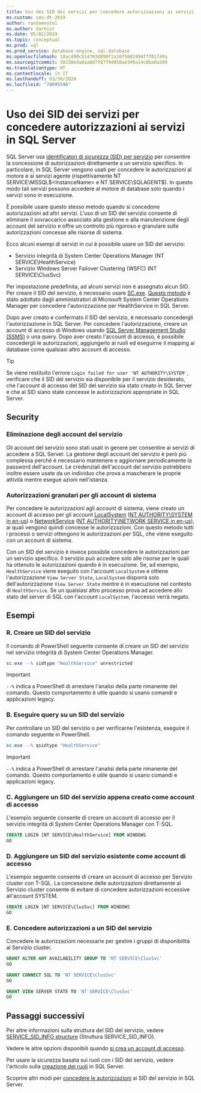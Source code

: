 ```yaml
---
title: Uso dei SID dei servizi per concedere autorizzazioni ai servizi
ms.custom: seo-dt-2019
author: randomnote1
ms.author: dareist
ms.date: 05/02/2019
ms.topic: conceptual
ms.prod: sql
ms.prod_service: database-engine, sql-database
ms.openlocfilehash: 18ac490c514703d890f2a1075602494fff81749a
ms.sourcegitcommit: 58158eda0aa0d7f87f9d958ae349a14c0ba8a209
ms.translationtype: HT
ms.contentlocale: it-IT
ms.lasthandoff: 03/30/2020
ms.locfileid: "74095596"
---
```

# <a name="using-service-sids-to-grant-permissions-to-services-in-sql-server"></a>Uso dei SID dei servizi per concedere autorizzazioni ai servizi in SQL Server

SQL Server usa [identificatori di sicurezza (SID) per servizio](https://support.microsoft.com/help/2620201/sql-server-uses-a-service-sid-to-provide-service-isolation) per consentire la concessione di autorizzazioni direttamente a un servizio specifico. In particolare, in SQL Server vengono usati per concedere le autorizzazioni al motore e ai servizi agente (rispettivamente NT SERVICE\MSSQL$<InstanceName> e NT SERVICE\SQLAGENT$<InstanceName>). In questo modo tali servizi possono accedere al motore di database solo quando i servizi sono in esecuzione.

È possibile usare questo stesso metodo quando si concedono autorizzazioni ad altri servizi. L'uso di un SID del servizio consente di eliminare il sovraccarico associato alla gestione e alla manutenzione degli account del servizio e offre un controllo più rigoroso e granulare sulle autorizzazioni concesse alle risorse di sistema.

Ecco alcuni esempi di servizi in cui è possibile usare un SID del servizio:

- Servizio integrità di System Center Operations Manager (NT SERVICE\HealthService)
- Servizio Windows Server Failover Clustering (WSFC) (NT SERVICE\ClusSvc)

Per impostazione predefinita, ad alcuni servizi non è assegnato alcun SID. Per creare il SID del servizio, è necessario usare [SC.exe](/windows/desktop/services/configuring-a-service-using-sc). [Questo metodo](https://kevinholman.com/2016/08/25/sql-mp-run-as-accounts-no-longer-required/) è stato adottato dagli amministratori di Microsoft System Center Operations Manager per concedere l'autorizzazione per HealthService in SQL Server.

Dopo aver creato e confermato il SID del servizio, è necessario concedergli l'autorizzazione in SQL Server. Per concedere l'autorizzazione, creare un account di accesso di Windows usando [SQL Server Management Studio (SSMS)](/sql/ssms/download-sql-server-management-studio-ssms) o una query. Dopo aver creato l'account di accesso, è possibile concedergli le autorizzazioni, aggiungerlo ai ruoli ed eseguirne il mapping ai database come qualsiasi altro account di accesso.

> [!TIP]
> Se viene restituito l'errore `Login failed for user 'NT AUTHORITY\SYSTEM'`, verificare che il SID del servizio sia disponibile per il servizio desiderato, che l'account di accesso del SID del servizio sia stato creato in SQL Server e che al SID siano state concesse le autorizzazioni appropriate in SQL Server.

## <a name="security"></a>Security

### <a name="eliminate-service-accounts"></a>Eliminazione degli account del servizio

Gli account del servizio sono stati usati in genere per consentire ai servizi di accedere a SQL Server. La gestione degli account del servizio è però più complessa perché è necessario mantenere e aggiornare periodicamente la password dell'account. Le credenziali dell'account del servizio potrebbero inoltre essere usate da un individuo che prova a mascherare le proprie attività mentre esegue azioni nell'istanza.

### <a name="granular-permissions-to-system-accounts"></a>Autorizzazioni granulari per gli account di sistema

Per concedere le autorizzazioni agli account di sistema, viene creato un account di accesso per gli account [LocalSystem](https://msdn.microsoft.com/library/windows/desktop/ms684190) ([NT AUTHORITY\SYSTEM in en-us](/sql/database-engine/configure-windows/configure-windows-service-accounts-and-permissions#Localized_service_names)) o [NetworkService](/windows/desktop/Services/networkservice-account) ([NT AUTHORITY\NETWORK SERVICE in en-us](/sql/database-engine/configure-windows/configure-windows-service-accounts-and-permissions?#Localized_service_names)), ai quali vengono quindi concesse le autorizzazioni. Con questo metodo tutti i processi o servizi ottengono le autorizzazioni per SQL, che viene eseguito con un account di sistema.

Con un SID del servizio è invece possibile concedere le autorizzazioni per un servizio specifico. Il servizio può accedere solo alle risorse per le quali ha ottenuto le autorizzazioni quando è in esecuzione. Se, ad esempio, `HealthService` viene eseguito con l'account `LocalSystem` e ottiene l'autorizzazione `View Server State`, `LocalSystem` disporrà solo dell'autorizzazione `View Server State` mentre è in esecuzione nel contesto di `HealthService`. Se un qualsiasi altro processo prova ad accedere allo stato del server di SQL con l'account `LocalSystem`, l'accesso verrà negato.

## <a name="examples"></a>Esempi

### <a name="a-create-a-service-sid"></a>R. Creare un SID del servizio

Il comando di PowerShell seguente consente di creare un SID del servizio nel servizio integrità di System Center Operations Manager.

```PowerShell
sc.exe --% sidtype "HealthService" unrestricted
```

> [!IMPORTANT]
> `--%` indica a PowerShell di arrestare l'analisi della parte rimanente del comando. Questo comportamento è utile quando si usano comandi e applicazioni legacy.

### <a name="b-query-a-service-sid"></a>B. Eseguire query su un SID del servizio

Per controllare un SID del servizio o per verificarne l'esistenza, eseguire il comando seguente in PowerShell.

```PowerShell
sc.exe --% qsidtype "HealthService"
```

> [!IMPORTANT]
> `--%` indica a PowerShell di arrestare l'analisi della parte rimanente del comando. Questo comportamento è utile quando si usano comandi e applicazioni legacy.

### <a name="c-add-a-newly-created-service-sid-as-a-login"></a>C. Aggiungere un SID del servizio appena creato come account di accesso

L'esempio seguente consente di creare un account di accesso per il servizio integrità di System Center Operations Manager con T-SQL.

```SQL
CREATE LOGIN [NT SERVICE\HealthService] FROM WINDOWS
GO
```

### <a name="d-add-an-existing-service-sid-as-a-login"></a>D. Aggiungere un SID del servizio esistente come account di accesso

L'esempio seguente consente di creare un account di accesso per Servizio cluster con T-SQL. La concessione delle autorizzazioni direttamente al Servizio cluster consente di evitare di concedere autorizzazioni eccessive all'account SYSTEM.

```SQL
CREATE LOGIN [NT SERVICE\ClusSvc] FROM WINDOWS
GO
```

### <a name="e-grant-permissions-to-a-service-sid"></a>E. Concedere autorizzazioni a un SID del servizio

Concedere le autorizzazioni necessarie per gestire i gruppi di disponibilità al Servizio cluster.

```SQL
GRANT ALTER ANY AVAILABILITY GROUP TO 'NT SERVICE\ClusSvc'
GO

GRANT CONNECT SQL TO 'NT SERVICE\ClusSvc'
GO

GRANT VIEW SERVER STATE TO 'NT SERVICE\ClusSvc'
GO
```

## <a name="next-steps"></a>Passaggi successivi

Per altre informazioni sulla struttura del SID del servizio, vedere [SERVICE_SID_INFO structure](/windows/win32/api/winsvc/ns-winsvc-service_sid_info) (Struttura SERVICE_SID_INFO).

Vedere le altre opzioni disponibili quando [si crea un account di accesso](/sql/t-sql/statements/create-login-transact-sql).

Per usare la sicurezza basata sui ruoli con i SID del servizio, vedere l'articolo sulla [creazione dei ruoli](/sql/t-sql/statements/create-role-transact-sql) in SQL Server.

Scoprire altri modi per [concedere le autorizzazioni](/sql/t-sql/statements/grant-transact-sql) ai SID del servizio in SQL Server.
